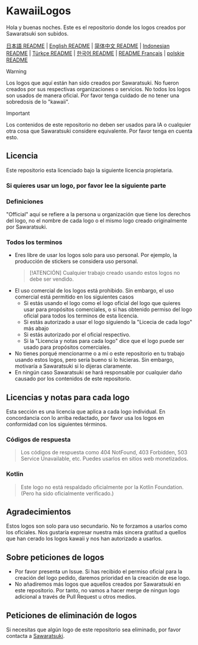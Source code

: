 # KawaiiLogos

Hola y buenas noches. Este es el repositorio donde los logos creados por Sawaratsuki son subidos.

[日本語 README](./README.md) | [English README](./README_EN.md) | [简体中文 README](/README-zhHans.md) | [Indonesian README](/README-ID.md) | [Türkçe README](/README-tr.md) | [한국어 README](/README-kr.md) | [README Français](/README-fr.md) | [polskie README](/README-PL.md)


> [!WARNING]
 Los logos que aquí están han sido creados por Sawaratsuki. No fueron creados por sus respectivas organizaciones o servicios.
 No todos los logos son usados de manera oficial.
 Por favor tenga cuidado de no tener una sobredosis de lo "kawaii".

> [!IMPORTANT]
 Los contenidos de este repositorio no deben ser usados para IA o cualquier otra cosa que Sawaratsuki considere equivalente. 
 Por favor tenga en cuenta esto.

## Licencia

Este repositorio esta licenciado bajo la siguiente licencia propietaria.

### Si quieres usar un logo, por favor lee la siguiente parte

### Definiciones

"Official" aquí se refiere a la persona u organización que tiene los derechos del logo, no el nombre de cada logo o el mismo logo creado originalmente por Sawaratsuki.

### Todos los terminos

- Eres libre de usar los logos solo para uso personal.
Por ejemplo, la producción de stickers se considera uso personal.
  > [!ATENCIÓN]
    Cualquier trabajo creado usando estos logos no debe ser vendido.
- El uso comercial de los logos está prohibido. 
Sin embargo, el uso comercial está permitido en los siguientes casos
  - Si estás usando el logo como el logo oficial del logo que quieres usar para propósitos comerciales, o si has obtenido permiso del logo oficial para todos los terminos de esta licencia.
  - Si estás autorizado a usar el logo siguiendo la "Licecia de cada logo" más abajo
  - Si estás autorizado por el oficial respectivo.
  - Si la "Licencia y notas para cada logo" dice que el logo puede ser usado para propósitos comerciales.
- No tienes porqué mencionarme o a mi o este repositorio en tu trabajo usando estos logos, pero sería bueno si lo hicieras.
  Sin embargo, motivaría a Sawaratsuki si lo dijeras claramente.
- En ningún caso Sawaratsuki se hará responsable por cualquier daño causado por los contenidos de este repositorio.

## Licencias y notas para cada logo

Esta sección es una licencia que aplica a cada logo individual.
En concordancia con lo arriba redactado, por favor usa los logos en conformidad con los siguientes términos.

### Códigos de respuesta

> Los códigos de respuesta como 404 NotFound, 403 Forbidden, 503 Service Unavailable, etc.
Puedes usarlos en sitios web monetizados.

### Kotlin

> Este logo no está respaldado oficialmente por la Kotlin Foundation.
(Pero ha sido oficialmente verificado.)

## Agradecimientos

Estos logos son solo para uso secundario.
No te forzamos a usarlos como los oficiales.
Nos gustaría expresar nuestra más sincera gratitud a quellos que han cerado los logos kawaii y nos han autorizado a usarlos.

## Sobre peticiones de logos

- Por favor presenta un Issue. 
Si has recibido el permiso oficial para la creación del logo pedido, daremos prioridad en la creación de ese logo.
- No añadiremos más logos que aquellos creados por Sawaratsuki en este repositorio.
Por tanto, no vamos a hacer merge de ningun logo adicional a través de Pull Request u otros medios. 

## Peticiones de eliminación de logos

Si necesitas que algún logo de este repositorio sea eliminado, por favor contacta a [Sawaratsuki](https://x.com/sawaratsuki1004).
